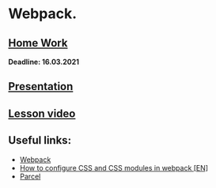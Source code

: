 # Webpack.

## [Home Work](../../tasks/webpack.md)  
  
**Deadline: 16.03.2021**  

## [Presentation](https://slides.com/aleh_lipski/deck-472451)
## [Lesson video]()  

## Useful links:
* [Webpack](https://webpack.js.org/guides/getting-started/)
* [How to configure CSS and CSS modules in webpack [EN]](https://blog.jakoblind.no/css-modules-webpack/#:~:text=To%20be%20able%20to%20use,module%20keyword%20in%20your%20webpack.)
* [Parcel](https://parceljs.org/getting_started.html)